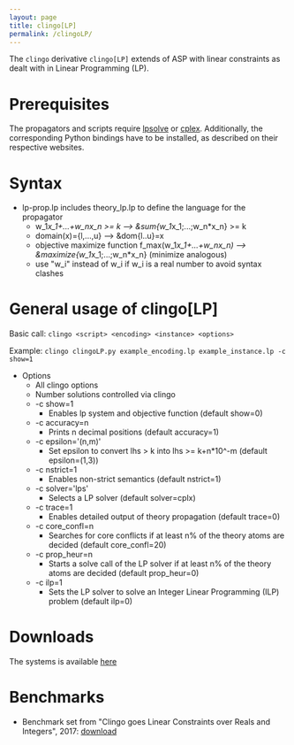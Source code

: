 ```yaml
---
layout: page
title: clingo[LP]
permalink: /clingoLP/
---
```


The `clingo` derivative `clingo[LP]` extends of ASP with linear constraints as dealt with in Linear Programming (LP). 

# Prerequisites
The propagators and scripts require [lpsolve](https://sourceforge.net/projects/lpsolve/) or [cplex](https://www.ibm.com/support/knowledgecenter/SSSA5P_12.7.0/ilog.odms.cplex.help/CPLEX/GettingStarted/topics/set_up/Python_setup.html).
Additionally, the corresponding Python bindings have to be installed, as described on their respective websites.

# Syntax
* lp-prop.lp includes theory_lp.lp to define the language for the propagator
    * w_1*x_1+...+w_nx_n >= k --> &sum{w_1*x_1;...;w_n*x_n} >= k
    * domain(x)={l,...,u} --> &dom{l..u}=x
    * objective maximize function f_max(w_1*x_1+...+w_nx_n) --> &maximize{w_1*x_1;...;w_n*x_n} (minimize analogous)
    * use "w_i" instead of w_i if w_i is a real number to avoid syntax clashes

# General usage of clingo[LP]
Basic call:
`clingo <script> <encoding> <instance> <options>`

Example:
`clingo clingoLP.py example_encoding.lp example_instance.lp -c show=1`

* Options 
    * All clingo options
    * Number solutions controlled via clingo 
    * -c show=1
        * Enables lp system and objective function (default show=0)
    * -c accuracy=n 
        * Prints n decimal positions (default accuracy=1)
    * -c epsilon='(n,m)'
        * Set epsilon to convert lhs > k into lhs >= k+n*10^-m (default epsilon=(1,3))
    * -c nstrict=1
        * Enables non-strict semantics (default nstrict=1)
    * -c solver='lps'
        * Selects a LP solver (default solver=cplx) 
    * -c trace=1
        * Enables detailed output of theory propagation (default trace=0)
    * -c core_confl=n
        * Searches for core conflicts if at least n% of the theory atoms are decided (default core_confl=20)
    * -c prop_heur=n
        * Starts a solve call of the LP solver if at least n% of the theory atoms are decided (default prop_heur=0)
    * -c ilp=1
        * Sets the LP solver to solve an Integer Linear Programming (ILP) problem (default ilp=0)

# Downloads

The systems is available [here](https://github.com/potassco/clingoLP)

# Benchmarks

- Benchmark set from "Clingo goes Linear Constraints over Reals and Integers", 2017: [download](http://www.cs.uni-potsdam.de/wv/clingoLC/clingoLC-benchmarks.tar.gz)
